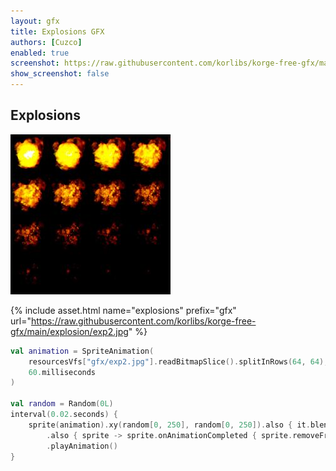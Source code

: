 ```yaml
---
layout: gfx
title: Explosions GFX
authors: [Cuzco]
enabled: true
screenshot: https://raw.githubusercontent.com/korlibs/korge-free-gfx/main/explosion/exp2.jpg
show_screenshot: false
---
```


## Explosions

![](https://raw.githubusercontent.com/korlibs/korge-free-gfx/main/explosion/exp2.jpg)

{% include asset.html name="explosions" prefix="gfx" url="https://raw.githubusercontent.com/korlibs/korge-free-gfx/main/explosion/exp2.jpg" %}

```kotlin
val animation = SpriteAnimation(
    resourcesVfs["gfx/exp2.jpg"].readBitmapSlice().splitInRows(64, 64),
    60.milliseconds
)

val random = Random(0L)
interval(0.02.seconds) {
    sprite(animation).xy(random[0, 250], random[0, 250]).also { it.blendMode = BlendMode.SCREEN }
        .also { sprite -> sprite.onAnimationCompleted { sprite.removeFromParent() } }
        .playAnimation()
}
```